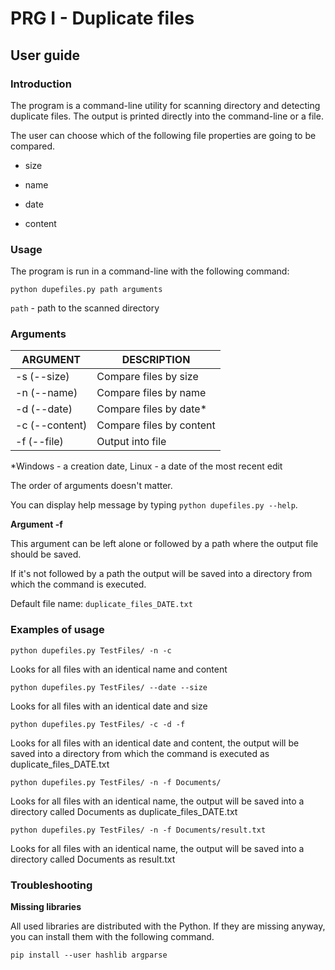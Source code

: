# PRG I - Duplicate files

## User guide

### Introduction

The program is a command-line utility for scanning directory and detecting duplicate files. The output is printed directly into the command-line or a file.

The user can choose which of the following file properties are going to be compared.

-   size
    
-   name
    
-   date
    
-   content
    

### Usage

The program is run in a command-line with the following command:

`python dupefiles.py path arguments`

`path` - path to the scanned directory

### Arguments

| ARGUMENT | DESCRIPTION |
| --- | --- |
| -s (--size) | Compare files by size |
| -n (--name) | Compare files by name |
| -d (--date) | Compare files by date\* |
| -c (--content) | Compare files by content |
| -f (--file) | Output into file |

\*Windows - a creation date, Linux - a date of the most recent edit

The order of arguments doesn't matter.

You can display help message by typing `python dupefiles.py --help`.

**Argument -f**

This argument can be left alone or followed by a path where the output file should be saved.

If it's not followed by a path the output will be saved into a directory from which the command is executed.

Default file name: `duplicate_files_DATE.txt`

### Examples of usage

`python dupefiles.py TestFiles/ -n -c`

Looks for all files with an identical name and content

`python dupefiles.py TestFiles/ --date --size`

Looks for all files with an identical date and size

`python dupefiles.py TestFiles/ -c -d -f`

Looks for all files with an identical date and content, the output will be saved into a directory from which the command is executed as duplicate_files_DATE.txt

`python dupefiles.py TestFiles/ -n -f Documents/`

Looks for all files with an identical name, the output will be saved into a directory called Documents as duplicate_files_DATE.txt

`python dupefiles.py TestFiles/ -n -f Documents/result.txt`

Looks for all files with an identical name, the output will be saved into a directory called Documents as result.txt

### Troubleshooting

**Missing libraries**

All used libraries are distributed with the Python. If they are missing anyway, you can install them with the following command.

`pip install --user hashlib argparse`

